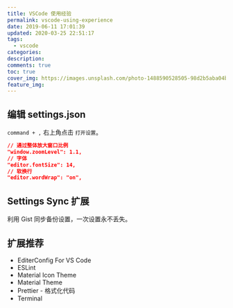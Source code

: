 ```yaml
---
title: VSCode 使用经验
permalink: vscode-using-experience
date: 2019-06-11 17:01:39
updated: 2020-03-25 22:51:17
tags:
  - vscode
categories:
description:
comments: true
toc: true
cover_img: https://images.unsplash.com/photo-1488590528505-98d2b5aba04b?ixlib=rb-1.2.1&ixid=eyJhcHBfaWQiOjEyMDd9&auto=format&fit=crop&w=320&q=80
feature_img:
---
```


## 编辑 settings.json

`command + ,` 右上角点击 `打开设置`。

```json
// 通过整体放大窗口比例
"window.zoomLevel": 1.1,
// 字体
"editor.fontSize": 14,
// 软换行
"editor.wordWrap": "on",
```

<!-- more -->

## Settings Sync 扩展

利用 Gist 同步备份设置，一次设置永不丢失。

## 扩展推荐

- EditerConfig For VS Code
- ESLint
- Material Icon Theme
- Material Theme
- Prettier - 格式化代码
- Terminal
